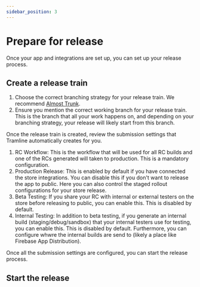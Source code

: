 ```yaml
---
sidebar_position: 3
---
```


# Prepare for release

Once your app and integrations are set up, you can set up your release process.

## Create a release train

1. Choose the correct branching strategy for your release train. We recommend [Almost Trunk](branching-strategies#almost-trunk).
2. Ensure you mention the correct working branch for your release train. This is the branch that all your work happens on, and depending on your branching strategy, your release will likely start from this branch.

Once the release train is created, review the submission settings that Tramline automatically creates for you.

1. RC Workflow: This is the workflow that will be used for all RC builds and one of the RCs generated will taken to production. This is a mandatory configuration.
2. Production Release: This is enabled by default if you have connected the store integrations. You can disable this if you don't want to release the app to public. Here you can also control the staged rollout configurations for your store release.
3. Beta Testing: If you share your RC with internal or external testers on the store before releasing to public, you can enable this. This is disabled by default.
4. Internal Testing: In addition to beta testing, if you generate an internal build (staging/debug/sandbox) that your internal testers use for testing, you can enable this. This is disabled by default. Furthermore, you can configure whwre the internal builds are send to (likely a place like Firebase App Distribution).

Once all the submission settings are configured, you can start the release process.

## Start the release
